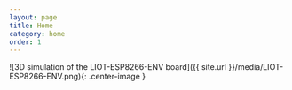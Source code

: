```yaml
---
layout: page
title: Home
category: home
order: 1
---
```


![3D simulation of the LIOT-ESP8266-ENV board]({{ site.url }}/media/LIOT-ESP8266-ENV.png){: .center-image }
